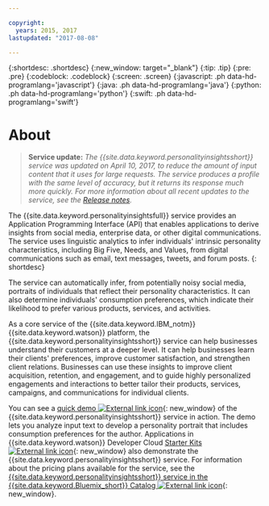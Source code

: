 ```yaml
---

copyright:
  years: 2015, 2017
lastupdated: "2017-08-08"

---
```


{:shortdesc: .shortdesc}
{:new_window: target="_blank"}
{:tip: .tip}
{:pre: .pre}
{:codeblock: .codeblock}
{:screen: .screen}
{:javascript: .ph data-hd-programlang='javascript'}
{:java: .ph data-hd-programlang='java'}
{:python: .ph data-hd-programlang='python'}
{:swift: .ph data-hd-programlang='swift'}

# About

> **Service update:** *The {{site.data.keyword.personalityinsightsshort}} service was updated on April 10, 2017, to reduce the amount of input content that it uses for large requests. The service produces a profile with the same level of accuracy, but it returns its response much more quickly. For more information about all recent updates to the service, see the [Release notes](/docs/services/personality-insights/release-notes.html).*

The {{site.data.keyword.personalityinsightsfull}} service provides an Application Programming Interface (API) that enables applications to derive insights from social media, enterprise data, or other digital communications. The service uses linguistic analytics to infer individuals' intrinsic personality characteristics, including Big Five, Needs, and Values, from digital communications such as email, text messages, tweets, and forum posts.
{: shortdesc}

The service can automatically infer, from potentially noisy social media, portraits of individuals that reflect their personality characteristics. It can also determine individuals' consumption preferences, which indicate their likelihood to prefer various products, services, and activities.

As a core service of the {{site.data.keyword.IBM_notm}} {{site.data.keyword.watson}} platform, the {{site.data.keyword.personalityinsightsshort}} service can help businesses understand their customers at a deeper level. It can help businesses learn their clients' preferences, improve customer satisfaction, and strengthen client relations. Businesses can use these insights to improve client acquisition, retention, and engagement, and to guide highly personalized engagements and interactions to better tailor their products, services, campaigns, and communications for individual clients.

You can see a [quick demo ![External link icon](../../icons/launch-glyph.svg "External link icon")](https://personality-insights-livedemo.mybluemix.net/){: new_window} of the {{site.data.keyword.personalityinsightsshort}} service in action. The demo lets you analyze input text to develop a personality portrait that includes consumption preferences for the author. Applications in {{site.data.keyword.watson}} Developer Cloud [Starter Kits ![External link icon](../../icons/launch-glyph.svg "External link icon")](http://www.ibm.com/watson/developercloud/starter-kits.html){: new_window} also demonstrate the {{site.data.keyword.personalityinsightsshort}} service. For information about the pricing plans available for the service, see the [{{site.data.keyword.personalityinsightsshort}} service in the {{site.data.keyword.Bluemix_short}} Catalog ![External link icon](../../icons/launch-glyph.svg "External link icon")](https://console.ng.bluemix.net/catalog/services/personality-insights/){: new_window}.

